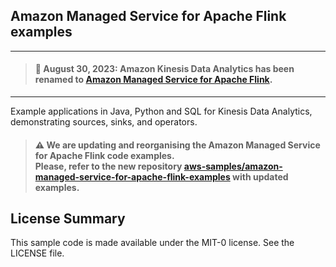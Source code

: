 ## Amazon Managed Service for Apache Flink examples

--------

>  #### 🚨 August 30, 2023: Amazon Kinesis Data Analytics has been renamed to [Amazon Managed Service for Apache Flink](https://aws.amazon.com/managed-service-apache-flink).
--------

Example applications in Java, Python and SQL for Kinesis Data Analytics, demonstrating sources, sinks, and operators.

> #### ⚠️ We are updating and reorganising the Amazon Managed Service for Apache Flink code examples. <br/> Please, refer to the new repository [aws-samples/amazon-managed-service-for-apache-flink-examples](https://github.com/aws-samples/amazon-managed-service-for-apache-flink-examples/) with updated examples.

## License Summary

This sample code is made available under the MIT-0 license. See the LICENSE file.
